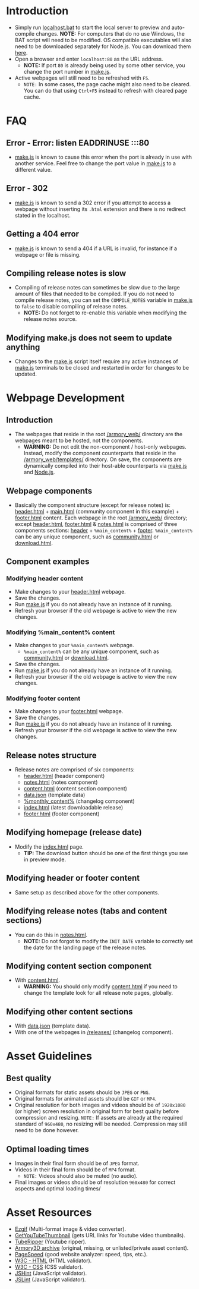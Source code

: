 [website_armory3d]: https://armory3d.org
[website_ezgif]: https://ezgif.com
[website_get_youtube_thumbnail]: https://www.get-youtube-thumbnail.com
[website_github_pages]: https://pages.github.com
[website_pagespeed]: https://pagespeed.web.dev
[website_nodejs]: https://nodejs.org
[website_nodejs_docs]: https://nodejs.org/docs/latest/api/fs.html#fs_caveats
[website_tuberipper]: https://tuberipper.com
[file_community]: https://github.com/armory3d/armory_web/blob/main/templates/community.html
[file_content]: https://github.com/armory3d/armory_web/templates/changelogs/content.html
[file_data]: https://github.com/armory3d/armory_web/templates/changelogs/data.json
[file_download]: https://github.com/armory3d/armory_web/blob/main/templates/download.html
[file_footer]: https://github.com/armory3d/armory_web/blob/main/templates/footer.html
[file_header]: https://github.com/armory3d/armory_web/blob/main/templates/header.html
[file_index]: https://github.com/armory3d/armory_web/blob/main/templates/index.html
[file_localhost]: https://github.com/armory3d/armory_web/blob/main/localhost.bat
[file_makejs]: https://github.com/armory3d/armory_web/blob/main/make.js
[file_notes]: https://github.com/armory3d/armory_web/blob/main/templates/notes.html
[file_releases]: https://github.com/armory3d/armory_web/blob/main/templates/changelogs/releases
[directory_templates]: https://github.com/armory3d/armory_web/tree/main/templates
[directory_armory_archive]: https://github.com/armoury3d
[directory_armory_web]: https://github.com/armory3d/armory_web
[directory_armory_web_templates]: https://github.com/armory3d/armory_web/templates
[directory_armsdk]: https://github.com/armory3d/armsdk
[directory_jshint]: https://jshint.com
[directory_jslint]: https://jslint.com
[directory_releases]: https://github.com/armory3d/armory_web/templates/changelogs/releases
[directory_tuberipper]: https://tuberipper.com
[directory_w3c_html]: https://validator.w3.org
[directory_w3c_css]: https://jigsaw.w3.org/css-validator
[directory_nodejs]: https://github.com/armory3d/nodejs_bin
# Introduction
* Simply run [localhost.bat][file_localhost] to start the local server to preview and auto-compile changes. **NOTE:** For computers that do no use Windows, the BAT script will need to be modified. OS compatible executables will also need to be downloaded separately for Node.js. You can download them [here][website_nodejs].
* Open a browser and enter `localhost:80` as the URL address.
  * **NOTE:** If port `80` is already being used by some other service, you change the port number in [make.js][file_makejs].
* Active webpages will still need to be refreshed with `F5`.
  * `NOTE:` In some cases, the page cache might also need to be cleared. You can do that using `Ctrl+F5` instead to refresh with cleared page cache.
# FAQ
## Error - Error: listen EADDRINUSE :::80
* [make.js][file_makejs] is known to cause this error when the port is already in use with another service. Feel free to change the port value in [make.js][file_makejs] to a different value.
## Error - 302
* [make.js][file_makejs] is known to send a 302 error if you attempt to access a webpage without inserting its `.html` extension and there is no redirect stated in the localhost.
## Getting a 404 error
* [make.js][file_makejs] is known to send a 404 if a URL is invalid, for instance if a webpage or file is missing.
## Compiling release notes is slow
* Compiling of release notes can sometimes be slow due to the large amount of files that needed to be compiled. If you do not need to compile release notes, you can set the `COMPILE_NOTES` variable in [make.js][file_makejs] to `false` to disable compiling of release notes.
  * **NOTE:** Do not forget to re-enable this variable when modifying the release notes source.
## Modifying make.js does not seem to update anything
* Changes to the [make.js][file_makejs] script itself require any active instances of [make.js][file_makejs] terminals to be closed and restarted in order for changes to be updated.
# Webpage Development
## Introduction
* The webpages that reside in the root [/armory_web/][directory_armory_web] directory are the webpages meant to be hosted, not the components.
  * **WARNING:** Do not edit the non-component / host-only webpages. Instead, modify the component counterparts that reside in the [/armory_web/templates/][directory_armory_web_templates] directory. On save, the components are dynamically compiled into their host-able counterparts via [make.js][file_makejs] and [Node.js][website_nodejs].
## Webpage components
* Basically the component structure (except for release notes) is: [header.html][file_header] + [main.html][file_community] (community component in this example) + [footer.html][file_footer] content. Each webpage in the root [/armory_web/][directory_armory_web] directory; except [header.html][file_header], [footer.html][file_footer] & [notes.html][file_notes] is comprised of three components sections: [header][file_header] + `%main_content%` + [footer][file_footer]. `%main_content%` can be any unique component, such as [community.html][file_community] or [download.html][file_download].
## Component examples
### Modifying header content
* Make changes to your [header.html][file_header] webpage.
* Save the changes.
* Run [make.js][file_makejs] if you do not already have an instance of it running.
* Refresh your browser if the old webpage is active to view the new changes.
### Modifying %main_content% content
* Make changes to your `%main_content%` webpage.
  * `%main_content%` can be any unique component, such as [community.html][file_community] or [download.html][file_download].
* Save the changes.
* Run [make.js][file_makejs] if you do not already have an instance of it running.
* Refresh your browser if the old webpage is active to view the new changes.
### Modifying footer content
* Make changes to your [footer.html][file_footer] webpage.
* Save the changes.
* Run [make.js][file_makejs] if you do not already have an instance of it running.
* Refresh your browser if the old webpage is active to view the new changes.
## Release notes structure
* Release notes are comprised of six components:
  * [header.html][file_header] (header component)
  * [notes.html][file_notes] (notes component)
  * [content.html][file_content] (content section component)
  * [data.json][file_data] (template data)
  * [%monthly_content%][file_releases] (changelog component)
  * [index.html][file_index] (latest downloadable release)
  * [footer.html][file_footer] (footer component)
## Modifying homepage (release date)
* Modify the [index.html][file_index] page.
  * **TIP:** The download button should be one of the first things you see in preview mode.
## Modifying header or footer content
* Same setup as described above for the other components.
## Modifying release notes (tabs and content sections)
* You can do this in [notes.html][file_notes].
  * **NOTE:** Do not forgot to modify the `INIT_DATE` variable to correctly set the date for the landing page of the release notes.
## Modifying content section component
* With [content.html][file_content].
  * **WARNING:** You should only modify [content.html][file_content] if you need to change the template look for all release note pages, globally.
## Modifying other content sections
* With [data.json][file_data] (template data).
* With one of the webpages in [/releases/][directory_releases] (changelog component).
# Asset Guidelines
## Best quality
  * Original formats for static assets should be `JPEG` or `PNG`.
  * Original formats for animated assets should be `GIF` or `MP4`.
  * Original resolution for both images and videos should be of `1920x1080` (or higher) screen resolution in original form for best quality before compression and resizing. `NOTE:` If assets are already at the required standard of `960x480`, no resizing will be needed. Compression may still need to be done however.
## Optimal loading times
 * Images in their final form should be of `JPEG` format.
 * Videos in their final form should be of `MP4` format.
    * `NOTE:` Videos should also be muted (no audio).
 * Final images or videos should be of resolution `960x480` for correct aspects and optimal loading times/
# Asset Resources
* [Ezgif][website_ezgif] (Multi-format image & video converter).
* [GetYouTubeThumbnail][website_get_youtube_thumbnail] (gets URL links for Youtube video thumbnails).
* [TubeRipper][website_tuberipper] (Youtube ripper).
* [Armory3D archive][directory_armory_archive] (original, missing, or unlisted/private asset content).
* [PageSpeed][website_pagespeed] (good website analyzer: speed, tips, etc.).
* [W3C - HTML][directory_w3c_html] (HTML validator).
* [W3C - CSS][directory_w3c_css] (CSS validator).
* [JSHint][directory_jshint] (JavaScript validator).
* [JSLint][directory_jslint] (JavaScript validator).